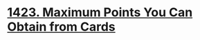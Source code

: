 # [1423. Maximum Points You Can Obtain from Cards](https://leetcode.com/problems/maximum-points-you-can-obtain-from-cards/)

